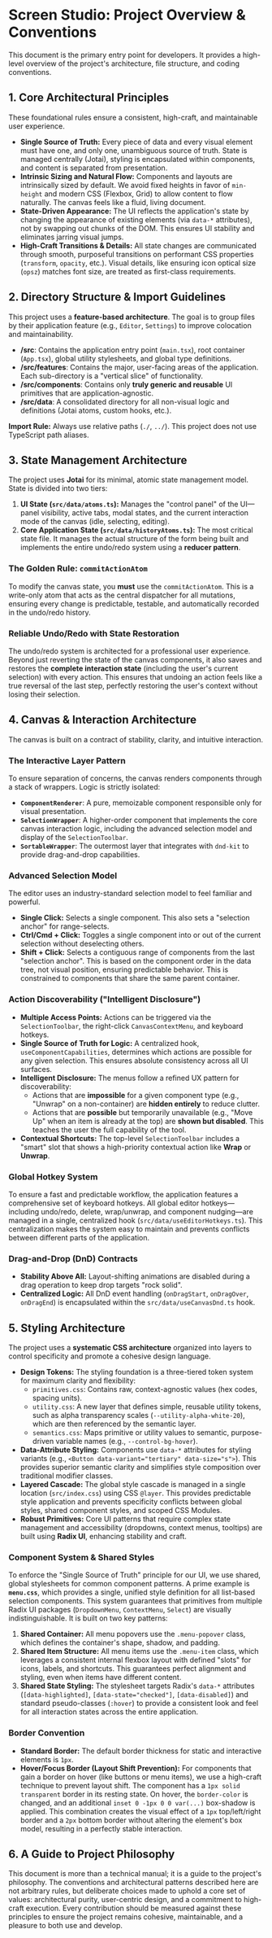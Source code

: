 # Screen Studio: Project Overview & Conventions

This document is the primary entry point for developers. It provides a high-level overview of the project's architecture, file structure, and coding conventions.

## 1. Core Architectural Principles

These foundational rules ensure a consistent, high-craft, and maintainable user experience.

-   **Single Source of Truth:** Every piece of data and every visual element must have one, and only one, unambiguous source of truth. State is managed centrally (Jotai), styling is encapsulated within components, and content is separated from presentation.
-   **Intrinsic Sizing and Natural Flow:** Components and layouts are intrinsically sized by default. We avoid fixed heights in favor of `min-height` and modern CSS (Flexbox, Grid) to allow content to flow naturally. The canvas feels like a fluid, living document.
-   **State-Driven Appearance:** The UI reflects the application's state by changing the appearance of existing elements (via `data-*` attributes), not by swapping out chunks of the DOM. This ensures UI stability and eliminates jarring visual jumps.
-   **High-Craft Transitions & Details:** All state changes are communicated through smooth, purposeful transitions on performant CSS properties (`transform`, `opacity`, etc.). Visual details, like ensuring icon optical size (`opsz`) matches font size, are treated as first-class requirements.

## 2. Directory Structure & Import Guidelines

This project uses a **feature-based architecture**. The goal is to group files by their application feature (e.g., `Editor`, `Settings`) to improve colocation and maintainability.

-   **/src**: Contains the application entry point (`main.tsx`), root container (`App.tsx`), global utility stylesheets, and global type definitions.
-   **/src/features**: Contains the major, user-facing areas of the application. Each sub-directory is a "vertical slice" of functionality.
-   **/src/components**: Contains only **truly generic and reusable** UI primitives that are application-agnostic.
-   **/src/data**: A consolidated directory for all non-visual logic and definitions (Jotai atoms, custom hooks, etc.).

**Import Rule:** Always use relative paths (`./`, `../`). This project does not use TypeScript path aliases.

## 3. State Management Architecture

The project uses **Jotai** for its minimal, atomic state management model. State is divided into two tiers:

1.  **UI State (`src/data/atoms.ts`):** Manages the "control panel" of the UI—panel visibility, active tabs, modal states, and the current interaction mode of the canvas (idle, selecting, editing).
2.  **Core Application State (`src/data/historyAtoms.ts`):** The most critical state file. It manages the actual structure of the form being built and implements the entire undo/redo system using a **reducer pattern**.

### The Golden Rule: `commitActionAtom`

To modify the canvas state, you **must** use the `commitActionAtom`. This is a write-only atom that acts as the central dispatcher for all mutations, ensuring every change is predictable, testable, and automatically recorded in the undo/redo history.

### Reliable Undo/Redo with State Restoration

The undo/redo system is architected for a professional user experience. Beyond just reverting the state of the canvas components, it also saves and restores the **complete interaction state** (including the user's current selection) with every action. This ensures that undoing an action feels like a true reversal of the last step, perfectly restoring the user's context without losing their selection.

## 4. Canvas & Interaction Architecture

The canvas is built on a contract of stability, clarity, and intuitive interaction.

### The Interactive Layer Pattern
To ensure separation of concerns, the canvas renders components through a stack of wrappers. Logic is strictly isolated:
-   **`ComponentRenderer`**: A pure, memoizable component responsible only for visual presentation.
-   **`SelectionWrapper`**: A higher-order component that implements the core canvas interaction logic, including the advanced selection model and display of the `SelectionToolbar`.
-   **`SortableWrapper`**: The outermost layer that integrates with `dnd-kit` to provide drag-and-drop capabilities.

### Advanced Selection Model
The editor uses an industry-standard selection model to feel familiar and powerful.
-   **Single Click:** Selects a single component. This also sets a "selection anchor" for range-selects.
-   **Ctrl/Cmd + Click:** Toggles a single component into or out of the current selection without deselecting others.
-   **Shift + Click:** Selects a contiguous range of components from the last "selection anchor". This is based on the component order in the data tree, not visual position, ensuring predictable behavior. This is constrained to components that share the same parent container.

### Action Discoverability ("Intelligent Disclosure")
-   **Multiple Access Points:** Actions can be triggered via the `SelectionToolbar`, the right-click `CanvasContextMenu`, and keyboard hotkeys.
-   **Single Source of Truth for Logic:** A centralized hook, `useComponentCapabilities`, determines which actions are possible for any given selection. This ensures absolute consistency across all UI surfaces.
-   **Intelligent Disclosure:** The menus follow a refined UX pattern for discoverability:
    -   Actions that are **impossible** for a given component type (e.g., "Unwrap" on a non-container) are **hidden entirely** to reduce clutter.
    -   Actions that are **possible** but temporarily unavailable (e.g., "Move Up" when an item is already at the top) are **shown but disabled**. This teaches the user the full capability of the tool.
-   **Contextual Shortcuts:** The top-level `SelectionToolbar` includes a "smart" slot that shows a high-priority contextual action like **Wrap** or **Unwrap**.

### Global Hotkey System
To ensure a fast and predictable workflow, the application features a comprehensive set of keyboard hotkeys. All global editor hotkeys—including undo/redo, delete, wrap/unwrap, and component nudging—are managed in a single, centralized hook (`src/data/useEditorHotkeys.ts`). This centralization makes the system easy to maintain and prevents conflicts between different parts of the application.

### Drag-and-Drop (DnD) Contracts
-   **Stability Above All:** Layout-shifting animations are disabled during a drag operation to keep drop targets "rock solid".
-   **Centralized Logic:** All DnD event handling (`onDragStart`, `onDragOver`, `onDragEnd`) is encapsulated within the `src/data/useCanvasDnd.ts` hook.

## 5. Styling Architecture

The project uses a **systematic CSS architecture** organized into layers to control specificity and promote a cohesive design language.

-   **Design Tokens:** The styling foundation is a three-tiered token system for maximum clarity and flexibility:
    -   `primitives.css`: Contains raw, context-agnostic values (hex codes, spacing units).
    -   `utility.css`: A new layer that defines simple, reusable utility tokens, such as alpha transparency scales (`--utility-alpha-white-20`), which are then referenced by the semantic layer.
    -   `semantics.css`: Maps primitive or utility values to semantic, purpose-driven variable names (e.g., `--control-bg-hover`).
-   **Data-Attribute Styling:** Components use `data-*` attributes for styling variants (e.g., `<Button data-variant="tertiary" data-size="s">`). This provides superior semantic clarity and simplifies style composition over traditional modifier classes.
-   **Layered Cascade:** The global style cascade is managed in a single location (`src/index.css`) using CSS `@layer`. This provides predictable style application and prevents specificity conflicts between global styles, shared component styles, and scoped CSS Modules.
-   **Robust Primitives:** Core UI patterns that require complex state management and accessibility (dropdowns, context menus, tooltips) are built using **Radix UI**, enhancing stability and craft.

### Component System & Shared Styles
To enforce the "Single Source of Truth" principle for our UI, we use shared, global stylesheets for common component patterns. A prime example is **`menu.css`**, which provides a single, unified style definition for all list-based selection components. This system guarantees that primitives from multiple Radix UI packages (`DropdownMenu`, `ContextMenu`, `Select`) are visually indistinguishable. It is built on two key patterns:
1.  **Shared Container:** All menu popovers use the `.menu-popover` class, which defines the container's shape, shadow, and padding.
2.  **Shared Item Structure:** All menu items use the `.menu-item` class, which leverages a consistent internal flexbox layout with defined "slots" for icons, labels, and shortcuts. This guarantees perfect alignment and styling, even when items have different content.
3.  **Shared State Styling:** The stylesheet targets Radix's `data-*` attributes (`[data-highlighted]`, `[data-state="checked"]`, `[data-disabled]`) and standard pseudo-classes (`:hover`) to provide a consistent look and feel for all interaction states across the entire application.

### Border Convention
-   **Standard Border:** The default border thickness for static and interactive elements is `1px`.
-   **Hover/Focus Border (Layout Shift Prevention):** For components that gain a border on hover (like buttons or menu items), we use a high-craft technique to prevent layout shift. The component has a `1px solid transparent` border in its resting state. On hover, the `border-color` is changed, and an additional `inset 0 -1px 0 0 var(...)` box-shadow is applied. This combination creates the visual effect of a `1px` top/left/right border and a `2px` bottom border without altering the element's box model, resulting in a perfectly stable interaction.

## 6. A Guide to Project Philosophy

This document is more than a technical manual; it is a guide to the project's philosophy. The conventions and architectural patterns described here are not arbitrary rules, but deliberate choices made to uphold a core set of values: architectural purity, user-centric design, and a commitment to high-craft execution. Every contribution should be measured against these principles to ensure the project remains cohesive, maintainable, and a pleasure to both use and develop.